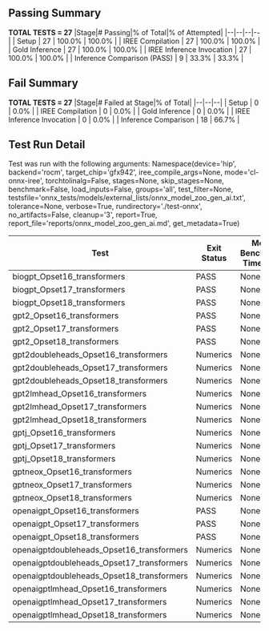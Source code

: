 ## Passing Summary

**TOTAL TESTS = 27**
|Stage|# Passing|% of Total|% of Attempted|
|--|--|--|--|
| Setup | 27 | 100.0% | 100.0% |
| IREE Compilation | 27 | 100.0% | 100.0% |
| Gold Inference | 27 | 100.0% | 100.0% |
| IREE Inference Invocation | 27 | 100.0% | 100.0% |
| Inference Comparison (PASS) | 9 | 33.3% | 33.3% |
## Fail Summary

**TOTAL TESTS = 27**
|Stage|# Failed at Stage|% of Total|
|--|--|--|
| Setup | 0 | 0.0% |
| IREE Compilation | 0 | 0.0% |
| Gold Inference | 0 | 0.0% |
| IREE Inference Invocation | 0 | 0.0% |
| Inference Comparison | 18 | 66.7% |
## Test Run Detail
Test was run with the following arguments:
Namespace(device='hip', backend='rocm', target_chip='gfx942', iree_compile_args=None, mode='cl-onnx-iree', torchtolinalg=False, stages=None, skip_stages=None, benchmark=False, load_inputs=False, groups='all', test_filter=None, testsfile='onnx_tests/models/external_lists/onnx_model_zoo_gen_ai.txt', tolerance=None, verbose=True, rundirectory='./test-onnx', no_artifacts=False, cleanup='3', report=True, report_file='reports/onnx_model_zoo_gen_ai.md', get_metadata=True)

| Test | Exit Status | Mean Benchmark Time (ms) | Notes |
|--|--|--|--|
| biogpt_Opset16_transformers | PASS | None | |
| biogpt_Opset17_transformers | PASS | None | |
| biogpt_Opset18_transformers | PASS | None | |
| gpt2_Opset16_transformers | PASS | None | |
| gpt2_Opset17_transformers | PASS | None | |
| gpt2_Opset18_transformers | PASS | None | |
| gpt2doubleheads_Opset16_transformers | Numerics | None | |
| gpt2doubleheads_Opset17_transformers | Numerics | None | |
| gpt2doubleheads_Opset18_transformers | Numerics | None | |
| gpt2lmhead_Opset16_transformers | Numerics | None | |
| gpt2lmhead_Opset17_transformers | Numerics | None | |
| gpt2lmhead_Opset18_transformers | Numerics | None | |
| gptj_Opset16_transformers | Numerics | None | |
| gptj_Opset17_transformers | Numerics | None | |
| gptj_Opset18_transformers | Numerics | None | |
| gptneox_Opset16_transformers | Numerics | None | |
| gptneox_Opset17_transformers | Numerics | None | |
| gptneox_Opset18_transformers | Numerics | None | |
| openaigpt_Opset16_transformers | PASS | None | |
| openaigpt_Opset17_transformers | PASS | None | |
| openaigpt_Opset18_transformers | PASS | None | |
| openaigptdoubleheads_Opset16_transformers | Numerics | None | |
| openaigptdoubleheads_Opset17_transformers | Numerics | None | |
| openaigptdoubleheads_Opset18_transformers | Numerics | None | |
| openaigptlmhead_Opset16_transformers | Numerics | None | |
| openaigptlmhead_Opset17_transformers | Numerics | None | |
| openaigptlmhead_Opset18_transformers | Numerics | None | |
